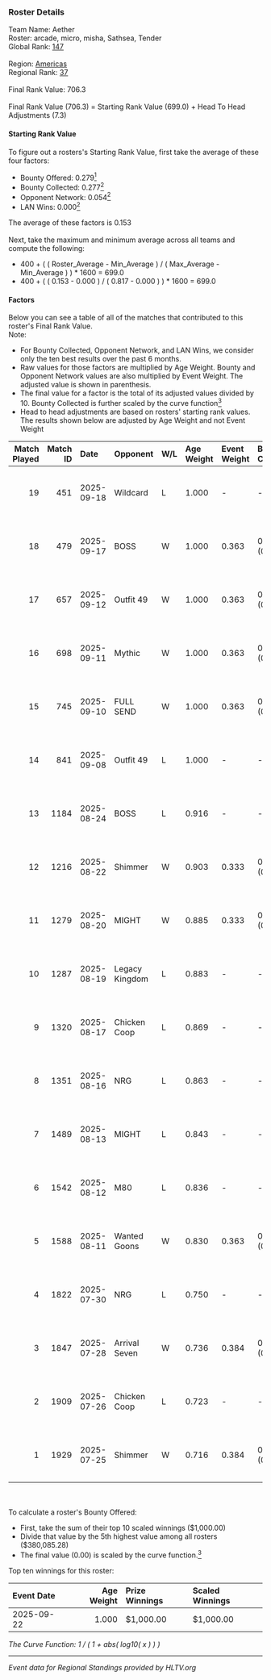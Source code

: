 ### Roster Details<br />
Team Name: Aether<br />
Roster: arcade, micro, misha, Sathsea, Tender<br />
Global Rank: [147](../../standings_global_2025_10_06.md)<br />
<br />
Region: [Americas]( ../../standings_americas_2025_10_06.md)<br />
Regional Rank: [37]( ../../standings_americas_2025_10_06.md)<br />
<br />
Final Rank Value:  706.3<br />
<br />
Final Rank Value (706.3) = Starting Rank Value (699.0) + Head To Head Adjustments (7.3)<br />

#### Starting Rank Value<br />
To figure out a rosters's Starting Rank Value, first take the average of these four factors:<br />
- Bounty Offered: 0.279[<sup>1</sup>](#table2)
- Bounty Collected: 0.277[<sup>2</sup>](#table1)
- Opponent Network: 0.054[<sup>2</sup>](#table1)
- LAN Wins: 0.000[<sup>2</sup>](#table1)

The average of these factors is 0.153<br />
<br />
Next, take the maximum and minimum average across all teams and compute the following:<br />
- 400 + ( ( Roster_Average - Min_Average ) / ( Max_Average - Min_Average ) ) * 1600 = 699.0
- 400 + ( ( 0.153 - 0.000 ) / ( 0.817 - 0.000 ) ) * 1600 = 699.0


#### Factors<br />
Below you can see a table of all of the matches that contributed to this roster's Final Rank Value.<br />
Note:<br />

- For Bounty Collected, Opponent Network, and LAN Wins, we consider only the ten best results over the past 6 months.
- Raw values for those factors are multiplied by Age Weight. Bounty and Opponent Network values are also multiplied by Event Weight. The adjusted value is shown in parenthesis.
- The final value for a factor is the total of its adjusted values divided by 10. Bounty Collected is further scaled by the curve function[<sup>3</sup>](#curveFunction)
- Head to head adjustments are based on rosters' starting rank values. The results shown below are adjusted by Age Weight and not Event Weight
<span id="table1"></span><br />


| Match Played | Match ID | Date       | Opponent       | W/L | Age Weight | Event Weight | Bounty Collected | Opponent Network | LAN Wins  | H2H Adj. | Roster                                   |
| -: | -: | :- | :- | :- | :- | :- | :- | :- | :- | -: | :- |
|           19 |      451 | 2025-09-18 | Wildcard       | L   | 1.000      | -            | -                | -                | -         |    -2.65 | arcade, micro, misha, Sathsea, Tender    |
|           18 |      479 | 2025-09-17 | BOSS           | W   | 1.000      | 0.363        | 0.009 (0.003)    | 0.491 (0.178)    | 0 (0.000) |    21.04 | arcade, micro, misha, Sathsea, Tender    |
|           17 |      657 | 2025-09-12 | Outfit 49      | W   | 1.000      | 0.363        | 0.000 (0.000)    | 0.109 (0.039)    | 0 (0.000) |    10.47 | arcade, micro, misha, Sathsea, Tender    |
|           16 |      698 | 2025-09-11 | Mythic         | W   | 1.000      | 0.363        | 0.000 (0.000)    | 0.076 (0.028)    | 0 (0.000) |     9.13 | arcade, micro, misha, Sathsea, Tender    |
|           15 |      745 | 2025-09-10 | FULL SEND      | W   | 1.000      | 0.363        | 0.000 (0.000)    | 0.242 (0.088)    | 0 (0.000) |    10.97 | arcade, micro, misha, Sathsea, Tender    |
|           14 |      841 | 2025-09-08 | Outfit 49      | L   | 1.000      | -            | -                | -                | -         |   -21.48 | arcade, micro, misha, Sathsea, Tender    |
|           13 |     1184 | 2025-08-24 | BOSS           | L   | 0.916      | -            | -                | -                | -         |   -10.03 | arcade, Jeebs, micro, obi, Tender        |
|           12 |     1216 | 2025-08-22 | Shimmer        | W   | 0.903      | 0.333        | 0.036 (0.011)    | 0.139 (0.042)    | 0 (0.000) |    14.71 | arcade, micro, N2o, obi, Tender          |
|           11 |     1279 | 2025-08-20 | MIGHT          | W   | 0.885      | 0.333        | 0.000 (0.000)    | 0.109 (0.032)    | 0 (0.000) |     7.38 | arcade, micro, N2o, obi, Tender          |
|           10 |     1287 | 2025-08-19 | Legacy Kingdom | L   | 0.883      | -            | -                | -                | -         |   -18.69 | arcade, micro, N2o, obi, Tender          |
|            9 |     1320 | 2025-08-17 | Chicken Coop   | L   | 0.869      | -            | -                | -                | -         |   -11.07 | arcade, arias, clipzera, micro, Tender   |
|            8 |     1351 | 2025-08-16 | NRG            | L   | 0.863      | -            | -                | -                | -         |    -1.19 | arcade, arias, clipzera, Sathsea, Tender |
|            7 |     1489 | 2025-08-13 | MIGHT          | L   | 0.843      | -            | -                | -                | -         |   -20.15 | arcade, arias, clipzera, micro, Tender   |
|            6 |     1542 | 2025-08-12 | M80            | L   | 0.836      | -            | -                | -                | -         |    -1.21 | arcade, arias, clipzera, micro, Tender   |
|            5 |     1588 | 2025-08-11 | Wanted Goons   | W   | 0.830      | 0.363        | 0.000 (0.000)    | 0.220 (0.066)    | 0 (0.000) |     6.64 | arcade, arias, clipzera, micro, Tender   |
|            4 |     1822 | 2025-07-30 | NRG            | L   | 0.750      | -            | -                | -                | -         |    -1.12 | arias, clipzera, micro, misha, Tender    |
|            3 |     1847 | 2025-07-28 | Arrival Seven  | W   | 0.736      | 0.384        | 0.002 (0.001)    | 0.098 (0.028)    | 0 (0.000) |    10.23 | clipzera, flow, micro, misha, Tender     |
|            2 |     1909 | 2025-07-26 | Chicken Coop   | L   | 0.723      | -            | -                | -                | -         |    -9.94 | arias, clipzera, micro, misha, Tender    |
|            1 |     1929 | 2025-07-25 | Shimmer        | W   | 0.716      | 0.384        | 0.036 (0.010)    | 0.139 (0.038)    | 0 (0.000) |    14.21 | arias, clipzera, micro, misha, Tender    |

<br />
<span id="table2"></span><br />
To calculate a roster's Bounty Offered:<br />

- First, take the sum of their top 10 scaled winnings ($1,000.00)
- Divide that value by the 5th highest value among all rosters ($380,085.28)
- The final value (0.00) is scaled by the curve function.[<sup>3</sup>](#curveFunction)

Top ten winnings for this roster:<br />

| Event Date | Age Weight | Prize Winnings | Scaled Winnings |
| :- | -: | :- | :- |
| 2025-09-22 |      1.000 | $1,000.00      | $1,000.00       |


<span id="curveFunction"></span>_The Curve Function: 1 / ( 1 + abs( log10( x ) ) )_<br />

---
_Event data for Regional Standings provided by HLTV.org_<br />
